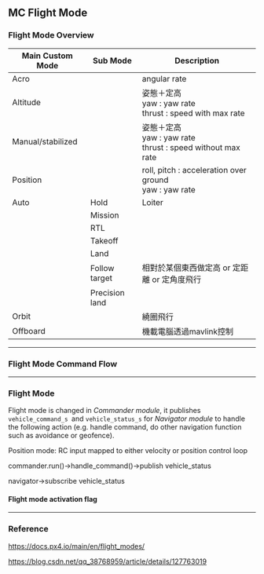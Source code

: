 ## MC Flight Mode

### Flight Mode Overview

| Main Custom Mode  | Sub Mode       | Description                                                  |
| ----------------- | -------------- | ------------------------------------------------------------ |
| Acro              |                | angular rate                                                 |
| Altitude          |                | 姿態＋定高<br />yaw : yaw rate<br />thrust : speed with max rate |
| Manual/stabilized |                | 姿態＋定高<br />yaw : yaw rate<br />thrust : speed without max rate |
| Position          |                | roll, pitch : acceleration over ground<br />yaw : yaw rate   |
| Auto              | Hold           | Loiter                                                       |
|                   | Mission        |                                                              |
|                   | RTL            |                                                              |
|                   | Takeoff        |                                                              |
|                   | Land           |                                                              |
|                   | Follow target  | 相對於某個東西做定高 or 定距離 or 定角度飛行                 |
|                   | Precision land |                                                              |
| Orbit             |                | 繞圈飛行                                                     |
| Offboard          |                | 機載電腦透過mavlink控制                                      |

---

### Flight Mode Command Flow



---

### Flight Mode

Flight mode is changed in *Commander module*, it publishes `vehicle_command_s `and `vehicle_status_s` for *Navigator module* to handle the following action (e.g. handle command, do other navigation function such as avoidance or geofence).

Position mode: RC input mapped to either velocity or position control loop

commander.run()->handle_command()->publish vehicle_status

navigator->subscribe vehicle_status

#### Flight mode activation flag



---

### Reference

https://docs.px4.io/main/en/flight_modes/

https://blog.csdn.net/qq_38768959/article/details/127763019

